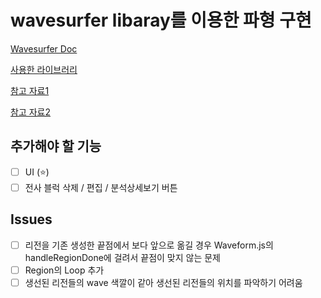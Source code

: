 # wavesurfer libaray를 이용한 파형 구현

[Wavesurfer Doc](https://wavesurfer-js.org/docs/)

[사용한 라이브러리](https://github.com/dschoon/react-waves)

[참고 자료1](https://nachwon.github.io/waveform/)

[참고 자료2](https://medium.com/trackstack/simple-audio-waveform-with-wavesurfer-js-and-react-ae6c0653b240)

## 추가해야 할 기능

- [ ] UI (⭐)
- [ ] 전사 블럭 삭제 / 편집 / 분석상세보기 버튼

## Issues

- [ ] 리전을 기존 생성한 끝점에서 보다 앞으로 옮길 경우 Waveform.js의 handleRegionDone에 걸려서 끝점이 맞지 않는 문제
- [ ] Region의 Loop 추가
- [ ] 생선된 리전들의 wave 색깔이 같아 생선된 리전들의 위치를 파악하기 어려움
